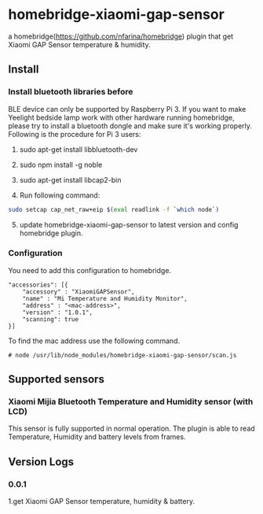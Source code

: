 # homebridge-xiaomi-gap-sensor

a homebridge(https://github.com/nfarina/homebridge) plugin that get Xiaomi GAP Sensor temperature & humidity.

## Install
### Install bluetooth libraries before
BLE device can only be supported by Raspberry Pi 3. If you want to make Yeelight bedside lamp work with other hardware running homebridge, please try to install a bluetooth dongle and make sure it's working properly. Following is the procedure for Pi 3 users:

1. sudo apt-get install libbluetooth-dev

2. sudo npm install -g noble

3. sudo apt-get install libcap2-bin

4. Run following command:
```sh
sudo setcap cap_net_raw+eip $(eval readlink -f `which node`)
``` 

5. update homebridge-xiaomi-gap-sensor to latest version and config homebridge plugin.

### Configuration
You need to add this configuration to homebridge.
```
"accessories": [{
    "accessory" : "XiaomiGAPSensor",
    "name" : "Mi Temperature and Humidity Monitor",
    "address" : "<mac-address>",
    "version" : "1.0.1",
    "scanning": true
}]
```
To find the mac address use the following command.
```
# node /usr/lib/node_modules/homebridge-xiaomi-gap-sensor/scan.js
```

## Supported sensors
### Xiaomi Mijia Bluetooth Temperature and Humidity sensor (with LCD)
This sensor is fully supported in normal operation. The plugin is able to read Temperature, Humidity and battery levels from frames.

## Version Logs
### 0.0.1
1.get Xiaomi GAP Sensor temperature, humidity & battery.   
